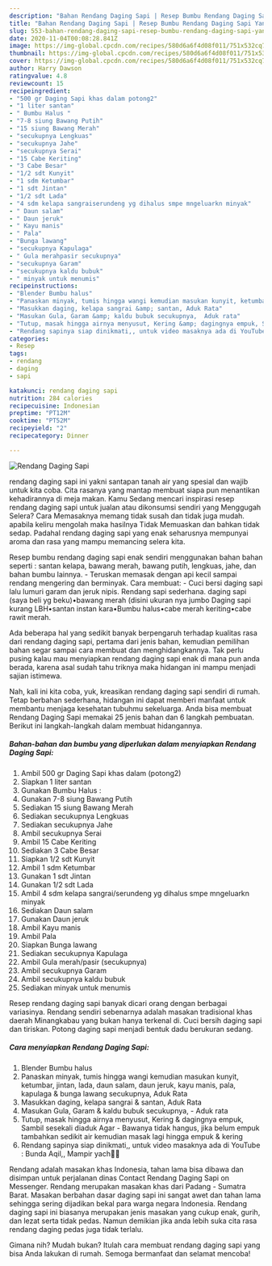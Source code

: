```yaml
---
description: "Bahan Rendang Daging Sapi | Resep Bumbu Rendang Daging Sapi Yang Bisa Manjain Lidah"
title: "Bahan Rendang Daging Sapi | Resep Bumbu Rendang Daging Sapi Yang Bisa Manjain Lidah"
slug: 553-bahan-rendang-daging-sapi-resep-bumbu-rendang-daging-sapi-yang-bisa-manjain-lidah
date: 2020-11-04T00:08:28.841Z
image: https://img-global.cpcdn.com/recipes/580d6a6f4d08f011/751x532cq70/rendang-daging-sapi-foto-resep-utama.jpg
thumbnail: https://img-global.cpcdn.com/recipes/580d6a6f4d08f011/751x532cq70/rendang-daging-sapi-foto-resep-utama.jpg
cover: https://img-global.cpcdn.com/recipes/580d6a6f4d08f011/751x532cq70/rendang-daging-sapi-foto-resep-utama.jpg
author: Harry Dawson
ratingvalue: 4.8
reviewcount: 15
recipeingredient:
- "500 gr Daging Sapi khas dalam potong2"
- "1 liter santan"
- " Bumbu Halus "
- "7-8 siung Bawang Putih"
- "15 siung Bawang Merah"
- "secukupnya Lengkuas"
- "secukupnya Jahe"
- "secukupnya Serai"
- "15 Cabe Keriting"
- "3 Cabe Besar"
- "1/2 sdt Kunyit"
- "1 sdm Ketumbar"
- "1 sdt Jintan"
- "1/2 sdt Lada"
- "4 sdm kelapa sangraiserundeng yg dihalus smpe mngeluarkn minyak"
- " Daun salam"
- " Daun jeruk"
- " Kayu manis"
- " Pala"
- "Bunga lawang"
- "secukupnya Kapulaga"
- " Gula merahpasir secukupnya"
- "secukupnya Garam"
- "secukupnya kaldu bubuk"
- " minyak untuk menumis"
recipeinstructions:
- "Blender Bumbu halus"
- "Panaskan minyak, tumis hingga wangi kemudian masukan kunyit, ketumbar, jintan, lada, daun salam, daun jeruk, kayu manis, pala, kapulaga &amp; bunga lawang secukupnya, Aduk Rata"
- "Masukkan daging, kelapa sangrai &amp; santan, Aduk Rata"
- "Masukan Gula, Garam &amp; kaldu bubuk secukupnya,  Aduk rata"
- "Tutup, masak hingga airnya menyusut, Kering &amp; dagingnya empuk, Sambil sesekali diaduk Agar Bawanya tidak hangus, jika belum empuk tambahkan sedikit air kemudian masak lagi hingga empuk &amp; kering"
- "Rendang sapinya siap dinikmati,, untuk video masaknya ada di YouTube : Bunda Aqil,, Mampir yach🙏🙏"
categories:
- Resep
tags:
- rendang
- daging
- sapi

katakunci: rendang daging sapi 
nutrition: 284 calories
recipecuisine: Indonesian
preptime: "PT12M"
cooktime: "PT52M"
recipeyield: "2"
recipecategory: Dinner

---
```



![Rendang Daging Sapi](https://img-global.cpcdn.com/recipes/580d6a6f4d08f011/751x532cq70/rendang-daging-sapi-foto-resep-utama.jpg)


rendang daging sapi ini yakni santapan tanah air yang spesial dan wajib untuk kita coba. Cita rasanya yang mantap membuat siapa pun menantikan kehadirannya di meja makan.
Kamu Sedang mencari inspirasi resep rendang daging sapi untuk jualan atau dikonsumsi sendiri yang Menggugah Selera? Cara Memasaknya memang tidak susah dan tidak juga mudah. apabila keliru mengolah maka hasilnya Tidak Memuaskan dan bahkan tidak sedap. Padahal rendang daging sapi yang enak seharusnya mempunyai aroma dan rasa yang mampu memancing selera kita.

Resep bumbu rendang daging sapi enak sendiri menggunakan bahan bahan seperti : santan kelapa, bawang merah, bawang putih, lengkuas, jahe, dan bahan bumbu lainnya. - Teruskan memasak dengan api kecil sampai rendang mengering dan berminyak. Cara membuat: - Cuci bersi daging sapi lalu lumuri garam dan jeruk nipis. Rendang sapi sederhana. daging sapi (saya beli yg beku)•bawang merah (disini ukuran nya jumbo Daging sapi kurang LBH•santan instan kara•Bumbu halus•cabe merah keriting•cabe rawit merah.

Ada beberapa hal yang sedikit banyak berpengaruh terhadap kualitas rasa dari rendang daging sapi, pertama dari jenis bahan, kemudian pemilihan bahan segar sampai cara membuat dan menghidangkannya. Tak perlu pusing kalau mau menyiapkan rendang daging sapi enak di mana pun anda berada, karena asal sudah tahu triknya maka hidangan ini mampu menjadi sajian istimewa.


Nah, kali ini kita coba, yuk, kreasikan rendang daging sapi sendiri di rumah. Tetap berbahan sederhana, hidangan ini dapat memberi manfaat untuk membantu menjaga kesehatan tubuhmu sekeluarga. Anda bisa membuat Rendang Daging Sapi memakai 25 jenis bahan dan 6 langkah pembuatan. Berikut ini langkah-langkah dalam membuat hidangannya.

<!--inarticleads1-->

##### Bahan-bahan dan bumbu yang diperlukan dalam menyiapkan Rendang Daging Sapi:

1. Ambil 500 gr Daging Sapi khas dalam (potong2)
1. Siapkan 1 liter santan
1. Gunakan  Bumbu Halus :
1. Gunakan 7-8 siung Bawang Putih
1. Sediakan 15 siung Bawang Merah
1. Sediakan secukupnya Lengkuas
1. Sediakan secukupnya Jahe
1. Ambil secukupnya Serai
1. Ambil 15 Cabe Keriting
1. Sediakan 3 Cabe Besar
1. Siapkan 1/2 sdt Kunyit
1. Ambil 1 sdm Ketumbar
1. Gunakan 1 sdt Jintan
1. Gunakan 1/2 sdt Lada
1. Ambil 4 sdm kelapa sangrai/serundeng yg dihalus smpe mngeluarkn minyak
1. Sediakan  Daun salam
1. Gunakan  Daun jeruk
1. Ambil  Kayu manis
1. Ambil  Pala
1. Siapkan Bunga lawang
1. Sediakan secukupnya Kapulaga
1. Ambil  Gula merah/pasir (secukupnya)
1. Ambil secukupnya Garam
1. Ambil secukupnya kaldu bubuk
1. Sediakan  minyak untuk menumis


Resep rendang daging sapi banyak dicari orang dengan berbagai variasinya. Rendang sendiri sebenarnya adalah masakan tradisional khas daerah Minangkabau yang bukan hanya terkenal di. Cuci bersih daging sapi dan tiriskan. Potong daging sapi menjadi bentuk dadu berukuran sedang. 

<!--inarticleads2-->

##### Cara menyiapkan Rendang Daging Sapi:

1. Blender Bumbu halus
1. Panaskan minyak, tumis hingga wangi kemudian masukan kunyit, ketumbar, jintan, lada, daun salam, daun jeruk, kayu manis, pala, kapulaga &amp; bunga lawang secukupnya, Aduk Rata
1. Masukkan daging, kelapa sangrai &amp; santan, Aduk Rata
1. Masukan Gula, Garam &amp; kaldu bubuk secukupnya,  - Aduk rata
1. Tutup, masak hingga airnya menyusut, Kering &amp; dagingnya empuk, Sambil sesekali diaduk Agar - Bawanya tidak hangus, jika belum empuk tambahkan sedikit air kemudian masak lagi hingga empuk &amp; kering
1. Rendang sapinya siap dinikmati,, untuk video masaknya ada di YouTube : Bunda Aqil,, Mampir yach🙏🙏


Rendang adalah masakan khas Indonesia, tahan lama bisa dibawa dan disimpan untuk perjalanan dinas Contact Rendang Daging Sapi on Messenger. Rendang merupakan masakan khas dari Padang - Sumatra Barat. Masakan berbahan dasar daging sapi ini sangat awet dan tahan lama sehingga sering dijadikan bekal para warga negara Indonesia. Rendang daging sapi ini biasanya merupakan jenis masakan yang cukup enak, gurih, dan lezat serta tidak pedas. Namun demikian jika anda lebih suka cita rasa rendang daging pedas juga tidak terlalu. 

Gimana nih? Mudah bukan? Itulah cara membuat rendang daging sapi yang bisa Anda lakukan di rumah. Semoga bermanfaat dan selamat mencoba!
